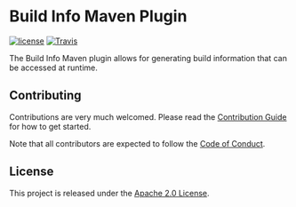 # Build Info Maven Plugin

[![license](https://img.shields.io/badge/License-Apache%202.0-blue.svg?style=for-the-badge)]()
[![Travis](https://img.shields.io/travis/ybt195/build-info-maven-plugin.svg?style=for-the-badge)]()

The Build Info Maven plugin allows for generating build information that can be accessed at runtime.

## Contributing

Contributions are very much welcomed. Please read the [Contribution Guide](CONTRIBUTING.md) for how to get started.

Note that all contributors are expected to follow the [Code of Conduct](CODE_OF_CONDUCT.md).

## License

This project is released under the [Apache 2.0 License](LICENSE).
